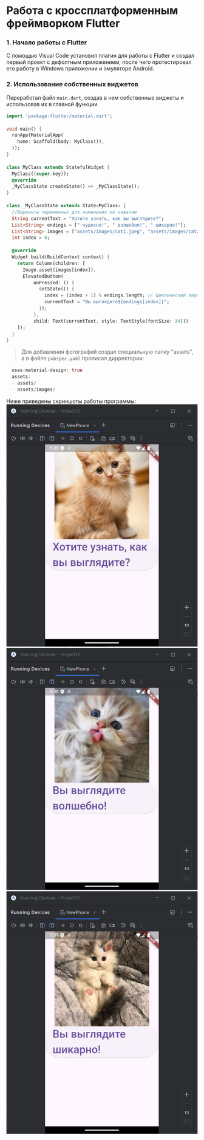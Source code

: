 # Работа с кроссплатформенным фреймворком Flutter
### 1. Начало работы с Flutter
С помощью Visual Code установил плагин для работы с Flutter и создал первый проект с дефолтным приложением, после чего протестировал его работу в Windows приложении и эмуляторе Android.
### 2. Использование собственных виджетов
Переработал файл `main.dart`, создав в нем собственные виджеты и использовав их в главной функции
```dart
import 'package:flutter/material.dart';

void main() {
  runApp(MaterialApp(
    home: Scaffold(body: MyClass()),
  ));
}

class MyClass extends StatefulWidget {
  MyClass({super.key});
  @override
  _MyClassState createState() => _MyClassState();
}

class _MyClassState extends State<MyClass> {
  //Варианты переменных для изменения по нажатию
  String currentText = "Хотите узнать, как вы выглядите?";
  List<String> endings = [" чудесно!", " волшебно!", " шикарно!"];
  List<String> images = ["assets/images/cat1.jpeg", "assets/images/cat2.jpg", "assets/images/cat3.jpg"];
  int index = 0;

  @override
  Widget build(BuildContext context) {
    return Column(children: [
      Image.asset(images[index]),
      ElevatedButton(
          onPressed: () {
            setState(() {
              index = (index + 1) % endings.length; // Циклический переход
              currentText = "Вы выглядите${endings[index]}";
            });
          },
          child: Text(currentText, style: TextStyle(fontSize: 34)))
    ]);
  }
}
```
>Для добавления фотографий создал специальную папку "assets", а в файле `pubspec.yaml` прописал дирректории:
```dart
  uses-material-design: true
  assets:
  - assets/
  - assets/images/
```
Ниже приведены скриншоты работы программы:
![Исполнение программы (1)](images/running_v1_1.jpg)
![Исполнение программы (2)](images/running_v1_2.jpg)
![Исполнение программы (3)](images/running_v1_3.jpg)


